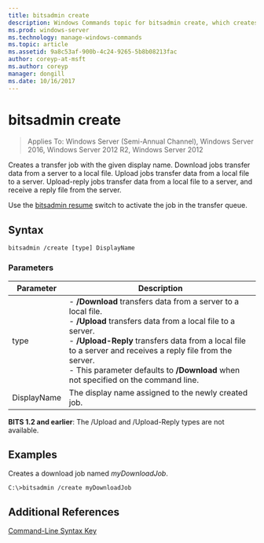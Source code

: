 ```yaml
---
title: bitsadmin create
description: Windows Commands topic for bitsadmin create, which creates a transfer job with the given display name.
ms.prod: windows-server
ms.technology: manage-windows-commands
ms.topic: article
ms.assetid: 9a8c53af-900b-4c24-9265-5b8b08213fac
author: coreyp-at-msft
ms.author: coreyp
manager: dongill
ms.date: 10/16/2017
---
```

# bitsadmin create

>Applies To: Windows Server (Semi-Annual Channel), Windows Server 2016, Windows Server 2012 R2, Windows Server 2012

Creates a transfer job with the given display name. Download jobs transfer data from a server to a local file. Upload jobs transfer data from a local file to a server. Upload-reply jobs transfer data from a local file to a server, and receive a reply file from the server.

Use the [bitsadmin resume](bitsadmin-resume.md) switch to activate the job in the transfer queue.

## Syntax

```
bitsadmin /create [type] DisplayName
```

### Parameters

|Parameter|Description|
|-------|--------|
|type|-   **/Download** transfers data from a server to a local file.<br />-   **/Upload** transfers data from a local file to a server.<br />-   **/Upload-Reply** transfers data from a local file to a server and receives a reply file from the server.<br />-   This parameter defaults to **/Download** when not specified on the command line.|
|DisplayName|The display name assigned to the newly created job.|

**BITS 1.2 and earlier**: The /Upload and /Upload-Reply types are not available.

## <a name=BKMK_examples></a>Examples

Creates a download job named *myDownloadJob*.

```
C:\>bitsadmin /create myDownloadJob
```

## Additional References

[Command-Line Syntax Key](command-line-syntax-key.md)
